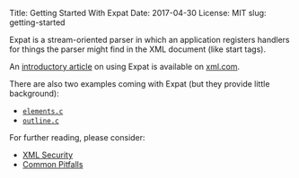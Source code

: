 Title: Getting Started With Expat
Date: 2017-04-30
License: MIT
slug: getting-started

Expat is a stream-oriented parser in which an application registers handlers
for things the parser might find in the XML document (like start tags).

An [introductory article](https://www.xml.com/pub/1999/09/expat/index.html)
on using Expat is available on
[xml.com](https://www.xml.com/pub/1999/09/expat/index.html).

There are also two examples coming with Expat
(but they provide little background):

* [`elements.c`](https://github.com/libexpat/libexpat/blob/master/expat/examples/elements.c)
* [`outline.c`](https://github.com/libexpat/libexpat/blob/master/expat/examples/outline.c)


For further reading, please consider:

* [XML Security](../xml-security/)
* [Common Pitfalls](../common-pitfalls/)
